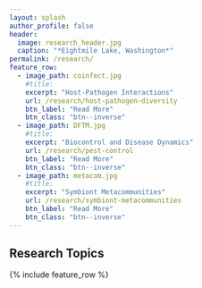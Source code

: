 ```yaml
---
layout: splash
author_profile: false
header:
  image: research_header.jpg
  caption: "*Eightmile Lake, Washington*"
permalink: /research/
feature_row:
  - image_path: coinfect.jpg
    #title: 
    excerpt: "Host-Pathogen Interactions"
    url: /research/host-pathogen-diversity
    btn_label: "Read More"
    btn_class: "btn--inverse"
  - image_path: DFTM.jpg
    #title: 
    excerpt: "Biocontrol and Disease Dynamics"
    url: /research/pest-control
    btn_label: "Read More"
    btn_class: "btn--inverse"
  - image_path: metacom.jpg
    #title: 
    excerpt: "Symbiont Metacommunities"
    url: /research/symbiont-metacommunities
    btn_label: "Read More"
    btn_class: "btn--inverse"
---
```


## Research Topics

{% include feature_row %}
